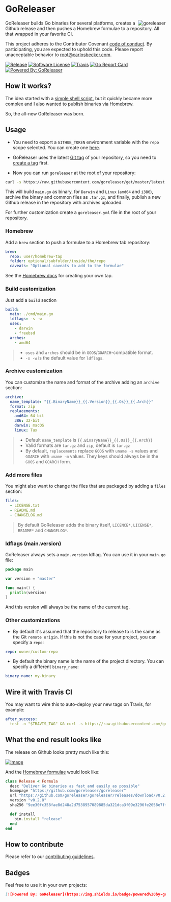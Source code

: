 # GoReleaser

<img src="https://avatars2.githubusercontent.com/u/24697112?v=3&s=200" alt="goreleaser" align="right" />

GoReleaser builds Go binaries for several platforms, creates a Github release and then
pushes a Homebrew formulae to a repository. All that wrapped in your favorite CI.

This project adheres to the Contributor Covenant [code of conduct](CODE_OF_CONDUCT.md).
By participating, you are expected to uphold this code. Please report unacceptable behavior to root@carlosbecker.com.

[![Release](https://img.shields.io/github/release/goreleaser/goreleaser.svg?style=flat-square)](https://github.com/goreleaser/goreleaser/releases/latest)
[![Software License](https://img.shields.io/badge/license-MIT-brightgreen.svg?style=flat-square)](LICENSE.md)
[![Travis](https://img.shields.io/travis/goreleaser/goreleaser.svg?style=flat-square)](https://travis-ci.org/goreleaser/goreleaser)
[![Go Report Card](https://goreportcard.com/badge/github.com/goreleaser/goreleaser?style=flat-square)](https://goreportcard.com/report/github.com/goreleaser/goreleaser) 
[![Powered By: GoReleaser](https://img.shields.io/badge/powered%20by-goreleaser-green.svg?style=flat-square)](https://github.com/goreleaser)

## How it works?

The idea started with a [simple shell script](https://github.com/goreleaser/old-go-releaser),
but it quickly became more complex and I also wanted to publish binaries via
Homebrew.

So, the all-new GoReleaser was born.

## Usage

- You need to export a `GITHUB_TOKEN` environment variable with
the `repo` scope selected. You can create one [here](https://github.com/settings/tokens/new).

- GoReleaser uses the latest [Git tag](https://git-scm.com/book/en/v2/Git-Basics-Tagging) of your repository,
so you need to [create a tag](https://git-scm.com/book/en/v2/Git-Basics-Tagging#Annotated-Tags) first.

- Now you can run `goreleaser` at the root of your repository:

```sh
curl -s https://raw.githubusercontent.com/goreleaser/get/master/latest | bash
```

This will build `main.go` as binary, for `Darwin` and `Linux`
(`amd64` and `i386`), archive the binary and common files as `.tar.gz`,
and finally, publish a new Github release in the repository with
archives uploaded.


For further customization create a `goreleaser.yml` file in the root of your repository.

### Homebrew

Add a `brew` section to push a formulae to a Homebrew tab repository:

```yaml
brew:
  repo: user/homebrew-tap
  folder: optional/subfolder/inside/the/repo
  caveats: "Optional caveats to add to the formulae"
```

See the [Homebrew docs](https://github.com/Homebrew/brew/blob/master/docs/How-to-Create-and-Maintain-a-Tap.md) for creating your own tap.

### Build customization

Just add a `build` section

```yaml
build:
  main: ./cmd/main.go
  ldflags: -s -w
  oses:
    - darwin
    - freebsd
  arches:
    - amd64
```

> - `oses` and `arches` should be in `GOOS`/`GOARCH`-compatible format.
> - `-s -w` is the default value for `ldflags`.

### Archive customization

You can customize the name and format of the archive adding an `archive`
section:

```yaml
archive:
  name_template: "{{.BinaryName}}_{{.Version}}_{{.Os}}_{{.Arch}}"
  format: zip
  replacements:
    amd64: 64-bit
    386: 32-bit
    darwin: macOS
    linux: Tux
```

> - Default `name_template` is `{{.BinaryName}}_{{.Os}}_{{.Arch}}`
> - Valid formats are `tar.gz` and `zip`, default is `tar.gz`
> - By default, `replacements` replace `GOOS` with `uname -s` values and
> `GOARCH` with `uname -m` values. They keys should always be in the `GOOS` and
> `GOARCH` form.

### Add more files

You might also want to change the files that are packaged by adding a `files`
section:

```yaml
files:
  - LICENSE.txt
  - README.md
  - CHANGELOG.md
```

> By default GoReleaser adds the binary itself, `LICENCE*`, `LICENSE*`,
`README*` and `CHANGELOG*`.

### ldflags (main.version)

GoReleaser always sets a `main.version` ldflag. You can use it in your `main.go` file:

```go
package main

var version = "master"

func main() {
  println(version)
}
```

And this version will always be the name of the current tag.


### Other customizations

- By default it's assumed that the repository to release to is the same as the Git `remote origin`.
  If this is not the case for your project, you can specify a `repo`:

```yaml
repo: owner/custom-repo
```

- By default the binary name is the name of the project directory.
  You can specify a different `binary_name`:

```yaml
binary_name: my-binary
```


## Wire it with Travis CI

You may want to wire this to auto-deploy your new tags on Travis, for example:

```yaml
after_success:
  test -n "$TRAVIS_TAG" && curl -s https://raw.githubusercontent.com/goreleaser/get/master/latest | bash
```

## What the end result looks like

The release on Github looks pretty much like this:

[![image](https://cloud.githubusercontent.com/assets/245435/21578845/09404c8a-cf78-11e6-92d7-165ddc03ca6c.png)
](https://github.com/goreleaser/goreleaser/releases)

And the [Homebrew formulae](https://github.com/goreleaser/homebrew-tap/blob/master/release.rb) would look like:

```rb
class Release < Formula
  desc "Deliver Go binaries as fast and easily as possible"
  homepage "https://github.com/goreleaser/goreleaser"
  url "https://github.com/goreleaser/goreleaser/releases/download/v0.2.8/release_Darwin_x86_64.tar.gz"
  version "v0.2.8"
  sha256 "9ee30fc358fae8d248a2d7538957089885da321dca3f09e3296fe2058e7fff74"

  def install
    bin.install "release"
  end
end
```

## How to contribute

Please refer to our [contributing guidelines](/CONTRIBUTING.md).

## Badges

Feel free to use it in your own projects:

```md
[![Powered By: GoReleaser](https://img.shields.io/badge/powered%20by-goreleaser-green.svg?style=flat-square)](https://github.com/goreleaser)
```
